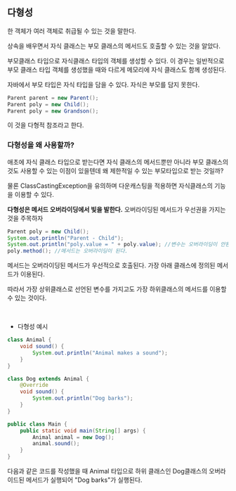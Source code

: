 ## 다형성

한 객체가 여러 객체로 취급될 수 있는 것을 말한다.

상속을 배우면서 자식 클래스는 부모 클래스의 메서드도 호출할 수 있는 것을 알았다.

부모클래스 타입으로 자식클래스 타입의 객체를 생성할 수 있다. 이 경우는 일반적으로 부모 클래스 타입 객체를 생성했을 때와 다르게 메모리에 자식 클래스도 함께 생성된다.

자바에서 부모 타입은 자식 타입을 담을 수 있다. 자식은 부모를 담지 못한다.

```java
Parent parent = new Parent();
Parent poly = new Child();
Parent poly = new Grandson();
```

이 것을 다형적 참조라고 한다.

### 다형성을 왜 사용할까?

애초에 자식 클래스 타입으로 받는다면 자식 클래스의 메서드뿐만 아니라 부모 클래스의 것도 사용할 수 있는 이점이 있을텐데 왜 제한적일 수 있는 부모타입으로 받는 것일까?

물론 ClassCastingException을 유의하며 다운캐스팅을 적용하면 자식클래스의 기능을 이용할 수 있다.

**다형성은 메서드 오버라이딩에서 빛을 발한다.** 오버라이딩된 메서드가 우선권을 가지는 것을 주목하자

```java
Parent poly = new Child();
System.out.println("Parent - Child");
System.out.println("poly.value = " + poly.value); //변수는 오버라이딩이 안된다
poly.method(); //메서드는 오버라이딩이 된다.
```

메서드는 오버라이딩된 메서드가 우선적으로 호출된다. 가장 아래 클래스에 정의된 메서드가 이용된다.

따라서 가장 상위클래스로 선언된 변수를 가지고도 가장 하위클래스의 메서드를 이용할 수 있는 것이다.

<br>

- 다형성 예시
```java
class Animal {
    void sound() {
        System.out.println("Animal makes a sound");
    }
}

class Dog extends Animal {
    @Override
    void sound() {
        System.out.println("Dog barks");
    }
}

public class Main {
    public static void main(String[] args) {
        Animal animal = new Dog();
        animal.sound();
    }
}
```
다음과 같은 코드를 작성했을 때 Animal 타입으로 하위 클래스인 Dog클래스의 오버라이드된 메서드가 실행되어
"Dog barks"가 실행된다.